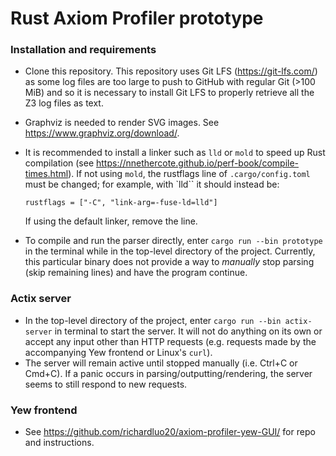 # Rust Axiom Profiler prototype

### Installation and requirements
- Clone this repository. This repository uses Git LFS (https://git-lfs.com/) as some log files are too large to push to GitHub with regular Git (>100 MiB) and so it is necessary to install Git LFS to properly retrieve all the Z3 log files as text.
- Graphviz is needed to render SVG images. See https://www.graphviz.org/download/.
- It is recommended to install a linker such as `lld` or `mold` to speed up Rust compilation (see https://nnethercote.github.io/perf-book/compile-times.html). If not using `mold`, the rustflags line of `.cargo/config.toml` must be changed; for example, with `lld`` it should instead be: 

    ```rustflags = ["-C", "link-arg=-fuse-ld=lld"]```

    If using the default linker, remove the line.
- To compile and run the parser directly, enter `cargo run --bin prototype` in the terminal while in the top-level directory of the project. Currently, this particular binary does not provide a way to *manually* stop parsing (skip remaining lines) and have the program continue.
### Actix server
- In the top-level directory of the project, enter `cargo run --bin actix-server` in terminal to start the server. It will not do anything on its own or accept any input other than HTTP requests (e.g. requests made by the accompanying Yew frontend or Linux's `curl`).
- The server will remain active until stopped manually (i.e. Ctrl+C or Cmd+C). If a panic occurs in parsing/outputting/rendering, the server seems to still respond to new requests.

### Yew frontend
- See https://github.com/richardluo20/axiom-profiler-yew-GUI/ for repo and instructions.